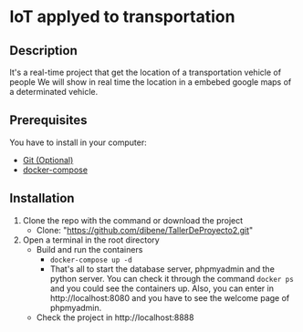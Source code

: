 # IoT applyed to transportation

## Description

It's a real-time project that get the location of a transportation vehicle of people
We will show in real time the location in a embebed google maps of a determinated vehicle.

## Prerequisites

You have to install in your computer:

* [Git (Optional)](https://git-scm.com/downloads)
* [docker-compose](https://docs.docker.com/v17.09/compose/install/)

## Installation

1. Clone the repo with the command or download the project
    * Clone: "https://github.com/dibene/TallerDeProyecto2.git"
3. Open a terminal in the root directory
    * Build and run the containers
        * ```docker-compose up -d```
        * That's all to start the database server, phpmyadmin and the python server. You can check it through the command ```docker ps``` and you could see the containers up. Also, you can enter in http://localhost:8080 and you have to see the welcome page of phpmyadmin.
    * Check the project in http://localhost:8888
